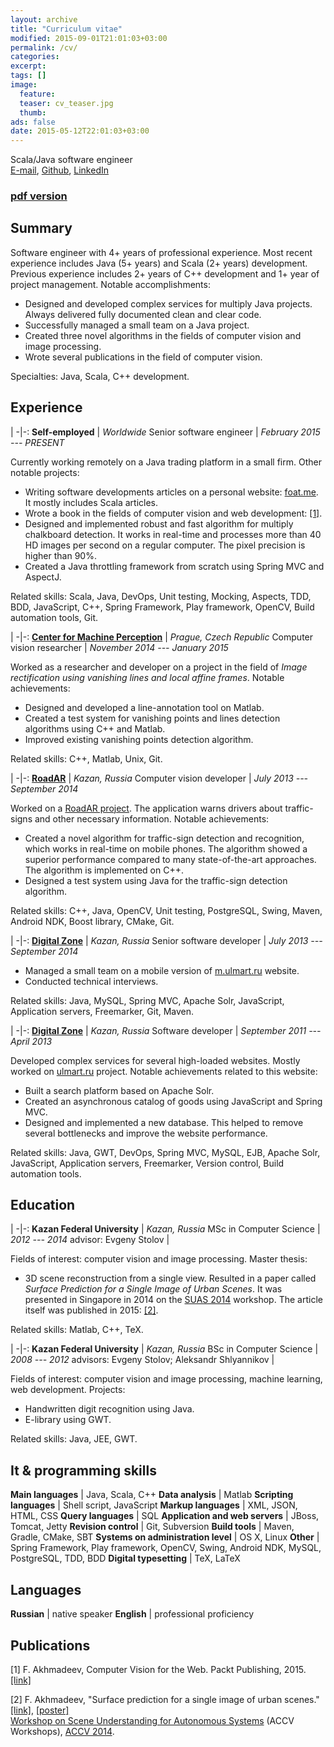 ```yaml
---
layout: archive
title: "Curriculum vitae"
modified: 2015-09-01T21:01:03+03:00
permalink: /cv/
categories:
excerpt:
tags: []
image:
  feature:
  teaser: cv_teaser.jpg
  thumb:
ads: false
date: 2015-05-12T22:01:03+03:00
---
```


Scala/Java software engineer  
[E-mail], [Github], [LinkedIn]

### [pdf version](/cv.pdf)

## Summary
Software engineer with 4+ years of professional experience. Most recent experience includes Java (5+ years) and Scala (2+ years) development. Previous experience includes 2+ years of C++ development and 1+ year of project management. Notable accomplishments:

* Designed and developed complex services for multiply Java projects. Always delivered fully documented clean and clear code.
* Successfully managed a small team on a Java project.
* Created three novel algorithms in the fields of computer vision and image processing.
* Wrote several publications in the field of computer vision.

Specialties: Java, Scala, C++ development.

## Experience

|
-|-:
**Self-employed**        | *Worldwide*
Senior software engineer | *February 2015 --- PRESENT*

Currently working remotely on a Java trading platform in a small firm. Other notable projects:

* Writing software developments articles on a personal website: [foat.me](http://foat.me). It mostly includes Scala articles.
* Wrote a book in the fields of computer vision and web development: [[1]](#publications).
* Designed and implemented robust and fast algorithm for multiply chalkboard detection. It works in real-time and processes more than 40 HD images per second on a regular computer. The pixel precision is higher than 90%.
* Created a Java throttling framework from scratch using Spring MVC and AspectJ.

Related skills: Scala, Java, DevOps, Unit testing, Mocking, Aspects, TDD, BDD, JavaScript, C++, Spring Framework, Play framework, OpenCV, Build automation tools, Git.

|
-|-:
**[Center for Machine Perception]** | *Prague, Czech Republic*
Computer vision researcher          | *November 2014 --- January 2015*

Worked as a researcher and developer on a project in the field of *Image rectification using vanishing lines and local affine frames*. Notable achievements:

* Designed and developed a line-annotation tool on Matlab.
* Created a test system for vanishing points and lines detection algorithms using C++ and Matlab.
* Improved existing vanishing points detection algorithm.

Related skills: C++, Matlab, Unix, Git.

|
-|-:
**[RoadAR]**              | *Kazan, Russia*
Computer vision developer | *July 2013 --- September 2014*

Worked on a [RoadAR project](https://play.google.com/store/apps/details?id=ru.roadar.android). The application warns drivers about traffic-signs and other necessary information. Notable achievements:

* Created a novel algorithm for traffic-sign detection and recognition, which works in real-time on mobile phones. The algorithm showed a superior performance compared to many state-of-the-art approaches. The algorithm is implemented on C++.
* Designed a test system using Java for the traffic-sign detection algorithm.

Related skills: C++, Java, OpenCV, Unit testing, PostgreSQL, Swing, Maven, Android NDK, Boost library, CMake, Git.

|
-|-:
**[Digital Zone]**        | *Kazan, Russia*
Senior software developer | *July 2013 --- September 2014*

* Managed a small team on a mobile version of [m.ulmart.ru](http://m.ulmart.ru) website.
* Conducted technical interviews.
      
Related skills: Java, MySQL, Spring MVC, Apache Solr, JavaScript, Application servers, Freemarker, Git, Maven.

|
-|-:
**[Digital Zone]** | *Kazan, Russia*
Software developer | *September 2011 --- April 2013*

Developed complex services for several high-loaded websites. Mostly worked on [ulmart.ru](http://www.ulmart.ru) project. Notable achievements related to this website:
          
* Built a search platform based on Apache Solr.
* Created an asynchronous catalog of goods using JavaScript and Spring MVC.
* Designed and implemented a new database. This helped to remove several bottlenecks and improve the website performance.

Related skills: Java, GWT, DevOps, Spring MVC, MySQL, EJB, Apache Solr, JavaScript, Application servers, Freemarker, Version control, Build automation tools.

## Education

|
-|-:
**Kazan Federal University** | *Kazan, Russia*
MSc in Computer Science      | *2012 --- 2014*
advisor: Evgeny Stolov       |

Fields of interest: computer vision and image processing. Master thesis:
      
* 3D scene reconstruction from a single view. Resulted in a paper called *Surface Prediction for a Single Image of Urban Scenes*. It was presented in Singapore in 2014 on the [SUAS 2014](http://www.cvc.uab.es/adas/suas2014/) workshop. The article itself was published in 2015: [[2]](#publications).
      
Related skills: Matlab, C++, TeX.

|
-|-:
**Kazan Federal University**                          | *Kazan, Russia*
BSc in Computer Science                               | *2008 --- 2012*
advisors: Evgeny Stolov; Aleksandr Shlyannikov       |
  
Fields of interest: computer vision and image processing, machine learning, web development. Projects: 

* Handwritten digit recognition using Java.
* E-library using GWT.

Related skills: Java, JEE, GWT.

## It & programming skills

**Main languages**                  | Java, Scala, C++
**Data analysis**                   | Matlab
**Scripting languages**             | Shell script, JavaScript
**Markup languages**                | XML, JSON, HTML, CSS
**Query languages**                 | SQL
**Application and web servers**     | JBoss, Tomcat, Jetty
**Revision control**                | Git, Subversion
**Build tools**                     | Maven, Gradle, CMake, SBT
**Systems on administration level** | OS X, Linux
**Other**                           | Spring Framework, Play framework, OpenCV, Swing, Android NDK, MySQL, PostgreSQL, TDD, BDD
**Digital typesetting**             | TeX, LaTeX

## Languages

**Russian** | native speaker
**English** | professional proficiency

## Publications
[1] F. Akhmadeev, Computer Vision for the Web. Packt Publishing, 2015. [[link]](https://www.packtpub.com/web-development/computer-vision-web)

[2] F. Akhmadeev, "Surface prediction for a single image of urban scenes." [[link]](http://dx.doi.org/10.1007/978-3-319-16628-5_27), [[poster]](/content/surface-prediction/poster.pdf)  
[Workshop on Scene Understanding for Autonomous Systems](http://www.cvc.uab.es/adas/suas2014/) (ACCV Workshops), [ACCV 2014](http://www.accv2014.org).

[E-mail]: mailto:foat.akhmadeev@gmail.com
[Github]: https://github.com/foat
[LinkedIn]: https://linkedin.com/in/akhmadeevfoat

[Center for Machine Perception]: http://cmp.felk.cvut.cz
[RoadAR]: http://roadar.ru
[Digital Zone]: http://dz.ru
